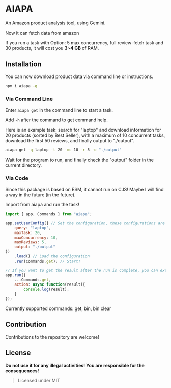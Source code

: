 
# AIAPA

An Amazon product analysis tool, using Gemini.

Now it can fetch data from amazon

If you run a task with Option: 5 max concurrency, full review-fetch task and 30 products, it will cost you **3~4 GB** of RAM.

## Installation

You can now download product data via command line or instructions.

```sh
npm i aiapa -g
```

### Via Command Line

Enter `aiapa get` in the command line to start a task.

Add `-h` after the command to get command help.

Here is an example task: search for "laptop" and download information for 20 products (sorted by Best Seller), with a maximum of 10 concurrent tasks, download the first 50 reviews, and finally output to "./output".

```sh
aiapa get -q laptop -t 20 -mc 10 -r 5 -o "./output"
```

Wait for the program to run, and finally check the "output" folder in the current directory.

### Via Code

Since this package is based on ESM, it cannot run on CJS! Maybe I will find a way in the future (in the future).

Import from aiapa and run the task!

```javascript
import { app, Commands } from "aiapa";

app.setUserConfig({ // Set the configuration, these configurations are equivalent to the above command line
    query: "laptop",
    maxTask: 20,
    maxConcurrency: 10,
    maxReviews: 5,
    output: "./output"
})
    .load() // Load the configuration
    .run(Commands.get); // Start!

// If you want to get the result after the run is complete, you can extend the command
app.run({
    ...Commands.get,
    action: async function(result){
        console.log(result);
    }
});
```

Currently supported commands: get, bin, bin clear

## Contribution

Contributions to the repository are welcome!

## License

**Do not use it for any illegal activities! You are responsible for the consequences!**

> Licensed under MIT
```
